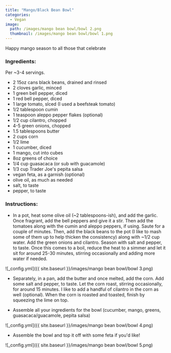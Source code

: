 ```yaml
---
title: "Mango/Black Bean Bowl"
categories:
  - Vegan
image:
  path: /images/mango bean bowl/bowl 2.png
  thumbnail: /images/mango bean bowl/bowl 1.png
---
```


Happy mango season to all those that celebrate

### Ingredients:

Per ~3-4 servings.

* 2 15oz cans black beans, drained and rinsed
* 2 cloves garlic, minced
* 1 green bell pepper, diced
* 1 red bell pepper, diced
* 1 large tomato, slced (I used a beefsteak tomato)
* 1/2 tablespoon cumin
* 1 teaspoon aleppo pepper flakes (optional)
* 1/2 cup cilantro, chopped
* 4-5 green onions, chopped
* 1.5 tablespoons butter
* 2 cups corn
* 1/2 lime
* 1 cucumber, diced
* 1 mango, cut into cubes
* 8oz greens of choice
* 1/4 cup guasacaca (or sub with guacamole)
* 1/3 cup Trader Joe's pepita salsa
* vegan feta, as a garnish (optional)
* olive oil, as much as needed
* salt, to taste
* pepper, to taste

### Instructions:

* In a pot, heat some olive oil (~2 tablespoons-ish), and add the garlic. Once fragrant, add the bell peppers and give it a stir. Then add the tomatoes along with the cumin and aleppo peppers, if using. Saute for a couple of minutes. Then, add the black beans to the pot (I like to mash some of them up to help thicken the consistency) along with ~1/2 cup water. Add the green onions and cilantro. Season with salt and pepper, to taste. Once this comes to a boil, reduce the heat to a simmer and let it sit for around 25-30 minutes, stirring occasionally and adding more water if needed. 
  
![_config.yml]({{ site.baseurl }}/images/mango bean bowl/bowl 3.png)

* Separately, in a pan, add the butter and once melted, add the corn. Add some salt and pepper, to taste. Let the corn roast, stirring occasionally, for around 15 minutes. I like to add a handful of cilantro in the corn as well (optional). When the corn is roasted and toasted, finish by squeezing the lime on top.

* Assemble all your ingredients for the bowl (cucumber, mango, greens, guasacaca/guacamole, pepita salsa)

![_config.yml]({{ site.baseurl }}/images/mango bean bowl/bowl 4.png)

* Assemble the bowl and top it off with some feta if you'd like!

![_config.yml]({{ site.baseurl }}/images/mango bean bowl/bowl 5.png)
  
